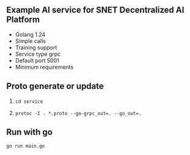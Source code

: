 ## Example AI service for SNET Decentralized AI Platform

* Golang 1.24
* Simple calls
* Training support
* Service type grpc
* Default port 5001
* Minimum requirements

## Proto generate or update

1. ```cd service```

2. ```protoc -I . *.proto --go-grpc_out=. --go_out=.```

## Run with go

```go run main.go```

